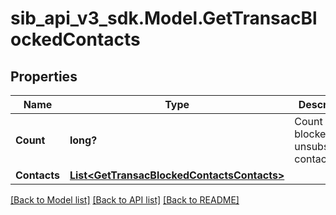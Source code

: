 # sib_api_v3_sdk.Model.GetTransacBlockedContacts
## Properties

Name | Type | Description | Notes
------------ | ------------- | ------------- | -------------
**Count** | **long?** | Count of blocked or unsubscribed contact | [optional] 
**Contacts** | [**List&lt;GetTransacBlockedContactsContacts&gt;**](GetTransacBlockedContactsContacts.md) |  | [optional] 

[[Back to Model list]](../README.md#documentation-for-models) [[Back to API list]](../README.md#documentation-for-api-endpoints) [[Back to README]](../README.md)

